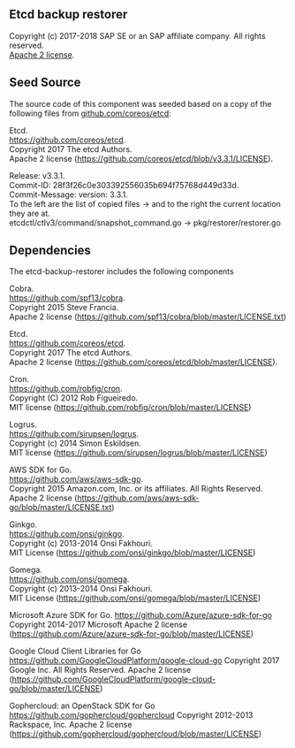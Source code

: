 ## Etcd backup restorer  
Copyright (c) 2017-2018 SAP SE or an SAP affiliate company. All rights reserved.     
[Apache 2 license](./LICENSE.md ).

## Seed Source

The source code of this component was seeded based on a copy of the following files from [github.com/coreos/etcd](github.com/coreos):

Etcd.  
https://github.com/coreos/etcd.  
Copyright 2017 The etcd Authors.  
Apache 2 license (https://github.com/coreos/etcd/blob/v3.3.1/LICENSE).

Release: v3.3.1.  
Commit-ID: 28f3f26c0e303392556035b694f75768d449d33d.  
Commit-Message: version: 3.3.1.  
To the left are the list of copied files -> and to the right the current location they are at.  
etcdctl/ctlv3/command/snapshot_command.go ->  pkg/restorer/restorer.go

## Dependencies

The etcd-backup-restorer includes the following components

Cobra.  
https://github.com/spf13/cobra.  
Copyright 2015 Steve Francia.  
Apache 2 license (https://github.com/spf13/cobra/blob/master/LICENSE.txt)

Etcd.  
https://github.com/coreos/etcd.  
Copyright 2017 The etcd Authors.  
Apache 2 license (https://github.com/coreos/etcd/blob/master/LICENSE).

Cron.  
https://github.com/robfig/cron.  
Copyright (C) 2012 Rob Figueiredo.  
MIT license (https://github.com/robfig/cron/blob/master/LICENSE)

Logrus.  
https://github.com/sirupsen/logrus.  
Copyright (c) 2014 Simon Eskildsen.  
MIT license (https://github.com/sirupsen/logrus/blob/master/LICENSE)

AWS SDK for Go.  
https://github.com/aws/aws-sdk-go.  
Copyright 2015 Amazon.com, Inc. or its affiliates. All Rights Reserved.  
Apache 2 license (https://github.com/aws/aws-sdk-go/blob/master/LICENSE.txt)

Ginkgo.  
https://github.com/onsi/ginkgo.  
Copyright (c) 2013-2014 Onsi Fakhouri.  
MIT License (https://github.com/onsi/ginkgo/blob/master/LICENSE)

Gomega.  
https://github.com/onsi/gomega.  
Copyright (c) 2013-2014 Onsi Fakhouri.  
MIT License (https://github.com/onsi/gomega/blob/master/LICENSE)

Microsoft Azure SDK for Go.
https://github.com/Azure/azure-sdk-for-go
Copyright 2014-2017 Microsoft
Apache 2 license (https://github.com/Azure/azure-sdk-for-go/blob/master/LICENSE)

Google Cloud Client Libraries for Go
https://github.com/GoogleCloudPlatform/google-cloud-go
Copyright 2017 Google Inc. All Rights Reserved.
Apache 2 license (https://github.com/GoogleCloudPlatform/google-cloud-go/blob/master/LICENSE)

Gophercloud: an OpenStack SDK for Go
https://github.com/gophercloud/gophercloud
Copyright 2012-2013 Rackspace, Inc.
Apache 2 license (https://github.com/gophercloud/gophercloud/blob/master/LICENSE)
